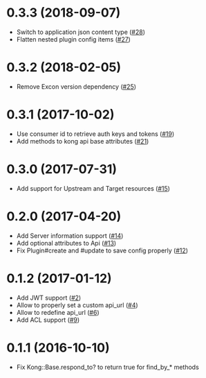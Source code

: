 # 0.3.3 (2018-09-07)
- Switch to application json content type ([#28](https://github.com/kontena/kong-client-ruby/pull/28))
- Flatten nested plugin config items ([#27](https://github.com/kontena/kong-client-ruby/pull/27))

# 0.3.2 (2018-02-05)
- Remove Excon version dependency ([#25](https://github.com/kontena/kong-client-ruby/pull/25))

# 0.3.1 (2017-10-02)
- Use consumer id to retrieve auth keys and tokens ([#19](https://github.com/kontena/kong-client-ruby/pull/19))
- Add methods to kong api base attributes ([#21](https://github.com/kontena/kong-client-ruby/pull/21))
# 0.3.0 (2017-07-31)
- Add support for Upstream and Target resources ([#15](https://github.com/kontena/kong-client-ruby/pull/15))

# 0.2.0 (2017-04-20)
- Add Server information support ([#14](https://github.com/kontena/kong-client-ruby/pull/14))
- Add optional attributes to Api
 ([#13](https://github.com/kontena/kong-client-ruby/pull/13))
- Fix Plugin#create and #update to save config properly
([#12](https://github.com/kontena/kong-client-ruby/pull/12))

# 0.1.2 (2017-01-12)
- Add JWT support ([#2](https://github.com/kontena/kong-client-ruby/pull/2))
- Allow to properly set a custom api_url ([#4](https://github.com/kontena/kong-client-ruby/pull/4))
- Allow to redefine api_url
([#6](https://github.com/kontena/kong-client-ruby/pull/6))
- Add ACL support
([#9](https://github.com/kontena/kong-client-ruby/pull/9))

# 0.1.1 (2016-10-10)
- Fix Kong::Base.respond_to? to return true for find_by_* methods

